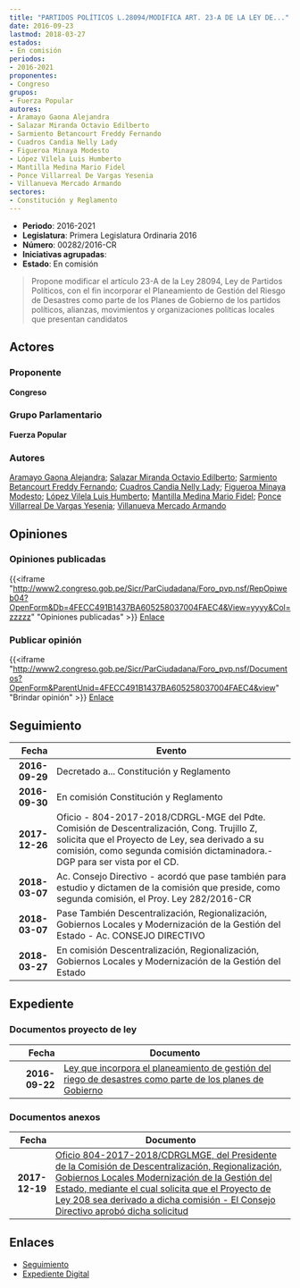 ```yaml
---
title: "PARTIDOS POLÍTICOS L.28094/MODIFICA ART. 23-A DE LA LEY DE..."
date: 2016-09-23
lastmod: 2018-03-27
estados:
- En comisión
periodos:
- 2016-2021
proponentes:
- Congreso
grupos:
- Fuerza Popular
autores:
- Aramayo Gaona Alejandra
- Salazar Miranda Octavio Edilberto
- Sarmiento Betancourt Freddy Fernando
- Cuadros Candia Nelly Lady
- Figueroa Minaya Modesto
- López Vilela Luis Humberto
- Mantilla Medina Mario Fidel
- Ponce Villarreal De Vargas Yesenia
- Villanueva Mercado Armando
sectores:
- Constitución y Reglamento
---
```

- **Periodo**: 2016-2021
- **Legislatura**: Primera Legislatura Ordinaria 2016
- **Número**: 00282/2016-CR
- **Iniciativas agrupadas**: 
- **Estado**: En comisión

> Propone modificar el artículo 23-A de la Ley 28094, Ley de Partidos Políticos, con el fin incorporar el Planeamiento de Gestión del Riesgo de Desastres como parte de los Planes de Gobierno de los partidos políticos, alianzas, movimientos y organizaciones políticas locales que presentan candidatos


## Actores

### Proponente

**Congreso**

### Grupo Parlamentario

**Fuerza Popular**

### Autores

[Aramayo Gaona Alejandra](mailto:mailto:maramayo@congreso.gob.pe); [Salazar Miranda Octavio Edilberto](mailto:mailto:osalazar@congreso.gob.pe); [Sarmiento Betancourt Freddy Fernando](mailto:mailto:fsarmiento@congreso.gob.pe); [Cuadros Candia Nelly Lady](mailto:mailto:ncuadros@congreso.gob.pe); [Figueroa Minaya Modesto](mailto:mailto:mfigueroam@congreso.gob.pe); [López Vilela Luis Humberto](mailto:mailto:llopezv@congreso.gob.pe); [Mantilla Medina Mario Fidel](mailto:mailto:mmantilla@congreso.gob.pe); [Ponce Villarreal De Vargas Yesenia](mailto:mailto:yponce@congreso.gob.pe); [Villanueva Mercado Armando](mailto:mailto:avillanuevam@congreso.gob.pe)

## Opiniones

### Opiniones publicadas

{{<iframe "http://www2.congreso.gob.pe/Sicr/ParCiudadana/Foro_pvp.nsf/RepOpiweb04?OpenForm&Db=4FECC491B1437BA605258037004FAEC4&View=yyyy&Col=zzzzz" "Opiniones publicadas" >}}
[Enlace](http://www2.congreso.gob.pe/Sicr/ParCiudadana/Foro_pvp.nsf/RepOpiweb04?OpenForm&Db=4FECC491B1437BA605258037004FAEC4&View=yyyy&Col=zzzzz)

### Publicar opinión

{{<iframe "http://www2.congreso.gob.pe/Sicr/ParCiudadana/Foro_pvp.nsf/Documentos?OpenForm&ParentUnid=4FECC491B1437BA605258037004FAEC4&view" "Brindar opinión" >}}
[Enlace](http://www2.congreso.gob.pe/Sicr/ParCiudadana/Foro_pvp.nsf/Documentos?OpenForm&ParentUnid=4FECC491B1437BA605258037004FAEC4&view)


## Seguimiento

| Fecha | Evento |
|------:|--------|
| **2016-09-29** | Decretado a... Constitución y Reglamento |
| **2016-09-30** | En comisión Constitución y Reglamento |
| **2017-12-26** | Oficio - 804-2017-2018/CDRGL-MGE del Pdte. Comisión de Descentralización, Cong. Trujillo Z, solicita que el Proyecto de Ley, sea derivado a su comisión, como segunda comisión dictaminadora.- DGP para ser vista por el CD. |
| **2018-03-07** | Ac. Consejo Directivo - acordó que pase también para estudio y dictamen de la comisión que preside, como segunda comisión, el Proy. Ley 282/2016-CR |
| **2018-03-07** | Pase También Descentralización, Regionalización, Gobiernos Locales y Modernización de la Gestión del Estado - Ac. CONSEJO DIRECTIVO |
| **2018-03-27** | En comisión Descentralización, Regionalización, Gobiernos Locales y Modernización de la Gestión del Estado |

## Expediente

### Documentos proyecto de ley

| Fecha | Documento |
|------:|-----------|
| **2016-09-22** | [Ley que incorpora el planeamiento de gestión del riego de desastres como parte de los planes de Gobierno](http://www.leyes.congreso.gob.pe/Documentos/2016_2021/Proyectos_de_Ley_y_de_Resoluciones_Legislativas/PL0028220160922.pdf) |

### Documentos anexos

| Fecha | Documento |
|------:|-----------|
| **2017-12-19** | [Oficio 804-2017-2018/CDRGLMGE, del Presidente de la Comisión de Descentralización, Regionalización, Gobiernos Locales Modernización de la Gestión del Estado, mediante el cual solicita que el Proyecto de Ley 208 sea derivado a dicha comisión - El Consejo Directivo aprobó dicha solicitud](http://www.leyes.congreso.gob.pe/Documentos/2016_2021/Oficios/Comisiones_Ordinarias/OFICIO-734-2017-2018-CISPD-CR.pdf) |

## Enlaces

- [Seguimiento](http://www2.congreso.gob.pe/Sicr/TraDocEstProc/CLProLey2016.nsf/f7fff46988ca05b1052578e100829cc7/2bd0a13e2b781c73052580370058f38c?OpenDocument)
- [Expediente Digital](http://www2.congreso.gob.pe/Sicr/TraDocEstProc/CLProLey2016.nsf/f7fff46988ca05b1052578e100829cc7/2bd0a13e2b781c73052580370058f38c?OpenDocument&Click=05257FB7005EB655.eb71d0cf91d8294e05256cdf006b5706/$Body/0.1C6C)

